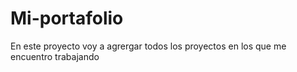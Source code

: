 # Mi-portafolio
En este proyecto voy a agrergar todos los proyectos en los que me encuentro trabajando
